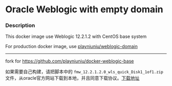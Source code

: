 # Oracle Weblogic with empty domain

### Description

This docker image use Weblogic 12.2.1.2 with CentOS base system

For production docker image, use [playniuniu/weblogic-domain](https://hub.docker.com/r/playniuniu/weblogic-domain/)

----

fork for https://github.com/playniuniu/docker-weblogic-base

如果需要自己构建，请把脚本中的 `fmw_12.2.1.2.0_wls_quick_Disk1_1of1.zip` 文件，从oracle官方网站下载到本地，并且同意下载协议。[下载地址](http://www.oracle.com/technetwork/middleware/weblogic/downloads/wls-for-dev-1703574.html)








